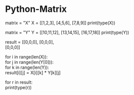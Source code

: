 # Python-Matrix
matrix = "X" 
X = [[1,2,3],
    [4,5,6],
    [7,8,9]] 
print(type(X))

matrix = "Y"
Y = [[10,11,12],
    [13,14,15],
    [16,17,18]]
print(type(Y))

result = [[0,0,0],
         [0,0,0],       
         [0,0,0]]
         
for i in range(len(X)):     
   for j in range(len(Y[0])):        
      for k in range(len(Y)):             
         result[i][j] = X[i][k] * Y[k][j]

for r in result:     
   print(type(r))
